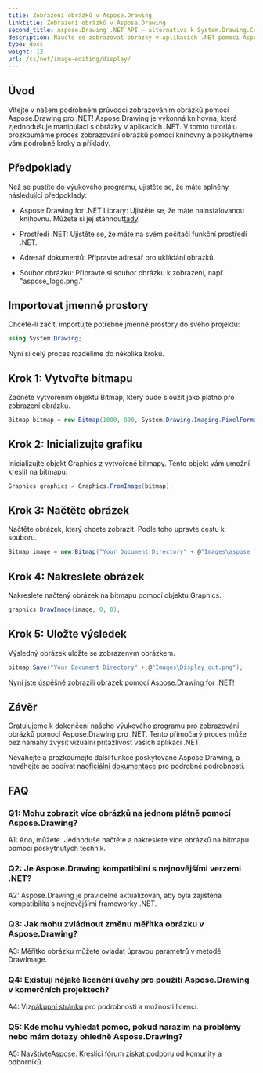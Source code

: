 ```yaml
---
title: Zobrazení obrázků v Aspose.Drawing
linktitle: Zobrazení obrázků v Aspose.Drawing
second_title: Aspose.Drawing .NET API – alternativa k System.Drawing.Common
description: Naučte se zobrazovat obrázky v aplikacích .NET pomocí Aspose.Drawing. Postupujte podle našeho návodu pro snadné kroky a vylepšete svůj vizuální obsah.
type: docs
weight: 12
url: /cs/net/image-editing/display/
---
```

## Úvod

Vítejte v našem podrobném průvodci zobrazováním obrázků pomocí Aspose.Drawing pro .NET! Aspose.Drawing je výkonná knihovna, která zjednodušuje manipulaci s obrázky v aplikacích .NET. V tomto tutoriálu prozkoumáme proces zobrazování obrázků pomocí knihovny a poskytneme vám podrobné kroky a příklady.

## Předpoklady

Než se pustíte do výukového programu, ujistěte se, že máte splněny následující předpoklady:

-  Aspose.Drawing for .NET Library: Ujistěte se, že máte nainstalovanou knihovnu. Můžete si jej stáhnout[tady](https://releases.aspose.com/drawing/net/).

- Prostředí .NET: Ujistěte se, že máte na svém počítači funkční prostředí .NET.

- Adresář dokumentů: Připravte adresář pro ukládání obrázků.

- Soubor obrázku: Připravte si soubor obrázku k zobrazení, např. "aspose_logo.png."

## Importovat jmenné prostory

Chcete-li začít, importujte potřebné jmenné prostory do svého projektu:

```csharp
using System.Drawing;
```

Nyní si celý proces rozdělíme do několika kroků.

## Krok 1: Vytvořte bitmapu

Začněte vytvořením objektu Bitmap, který bude sloužit jako plátno pro zobrazení obrázku.

```csharp
Bitmap bitmap = new Bitmap(1000, 800, System.Drawing.Imaging.PixelFormat.Format32bppPArgb);
```

## Krok 2: Inicializujte grafiku

Inicializujte objekt Graphics z vytvořené bitmapy. Tento objekt vám umožní kreslit na bitmapu.

```csharp
Graphics graphics = Graphics.FromImage(bitmap);
```

## Krok 3: Načtěte obrázek

Načtěte obrázek, který chcete zobrazit. Podle toho upravte cestu k souboru.

```csharp
Bitmap image = new Bitmap("Your Document Directory" + @"Images\aspose_logo.png");
```

## Krok 4: Nakreslete obrázek

Nakreslete načtený obrázek na bitmapu pomocí objektu Graphics.

```csharp
graphics.DrawImage(image, 0, 0);
```

## Krok 5: Uložte výsledek

Výsledný obrázek uložte se zobrazeným obrázkem.

```csharp
bitmap.Save("Your Document Directory" + @"Images\Display_out.png");
```

Nyní jste úspěšně zobrazili obrázek pomocí Aspose.Drawing for .NET!

## Závěr

Gratulujeme k dokončení našeho výukového programu pro zobrazování obrázků pomocí Aspose.Drawing pro .NET. Tento přímočarý proces může bez námahy zvýšit vizuální přitažlivost vašich aplikací .NET.

Neváhejte a prozkoumejte další funkce poskytované Aspose.Drawing, a neváhejte se podívat na[oficiální dokumentace](https://reference.aspose.com/drawing/net/) pro podrobné podrobnosti.

## FAQ

### Q1: Mohu zobrazit více obrázků na jednom plátně pomocí Aspose.Drawing?

A1: Ano, můžete. Jednoduše načtěte a nakreslete více obrázků na bitmapu pomocí poskytnutých technik.

### Q2: Je Aspose.Drawing kompatibilní s nejnovějšími verzemi .NET?

A2: Aspose.Drawing je pravidelně aktualizován, aby byla zajištěna kompatibilita s nejnovějšími frameworky .NET.

### Q3: Jak mohu zvládnout změnu měřítka obrázku v Aspose.Drawing?

A3: Měřítko obrázku můžete ovládat úpravou parametrů v metodě DrawImage.

### Q4: Existují nějaké licenční úvahy pro použití Aspose.Drawing v komerčních projektech?

A4: Viz[nákupní stránku](https://purchase.aspose.com/buy) pro podrobnosti a možnosti licencí.

### Q5: Kde mohu vyhledat pomoc, pokud narazím na problémy nebo mám dotazy ohledně Aspose.Drawing?

 A5: Navštivte[Aspose. Kreslící fórum](https://forum.aspose.com/c/diagram/17) získat podporu od komunity a odborníků.